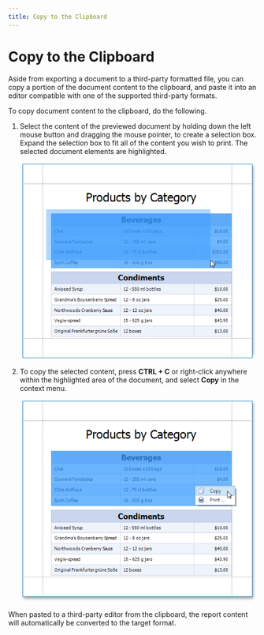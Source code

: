 ```yaml
---
title: Copy to the Clipboard
---
```

# Copy to the Clipboard
Aside from exporting a document to a third-party formatted file, you can copy a portion of the document content to the clipboard, and paste it into an editor compatible with one of the supported third-party formats.

To copy document content to the clipboard, do the following.
1. Select the content of the previewed document by holding down the left mouse button and dragging the mouse pointer, to create a selection box. Expand the selection box to fit all of the content you wish to print. The selected document elements are highlighted.
	
	![print-preview-selection-box](../../../../images/Img21380.png)
2. To copy the selected content, press **CTRL + C** or right-click anywhere within the highlighted area of the document, and select **Copy** in the context menu.
	
	![print-preview-copy-selection](../../../../images/Img21381.png)

When pasted to a third-party editor from the clipboard, the report content will automatically be converted to the target format.